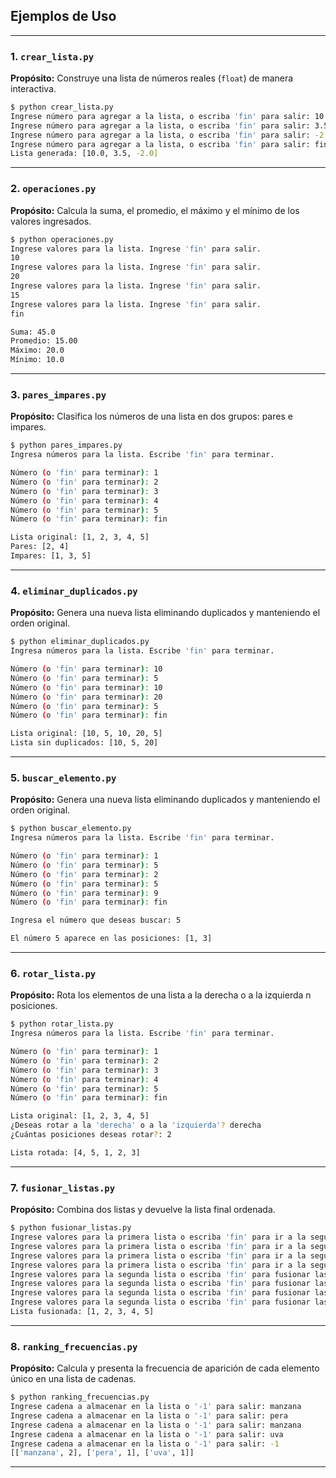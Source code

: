 ##  Ejemplos de Uso

---

### 1. `crear_lista.py`
**Propósito:** Construye una lista de números reales (`float`) de manera interactiva.

```bash
$ python crear_lista.py
Ingrese número para agregar a la lista, o escriba 'fin' para salir: 10
Ingrese número para agregar a la lista, o escriba 'fin' para salir: 3.5
Ingrese número para agregar a la lista, o escriba 'fin' para salir: -2
Ingrese número para agregar a la lista, o escriba 'fin' para salir: fin
Lista generada: [10.0, 3.5, -2.0]

```
---
### 2. `operaciones.py`
**Propósito:** Calcula la suma, el promedio, el máximo y el mínimo de los valores ingresados.
```bash
$ python operaciones.py
Ingrese valores para la lista. Ingrese 'fin' para salir.
10
Ingrese valores para la lista. Ingrese 'fin' para salir.
20
Ingrese valores para la lista. Ingrese 'fin' para salir.
15
Ingrese valores para la lista. Ingrese 'fin' para salir.
fin

Suma: 45.0
Promedio: 15.00
Máximo: 20.0
Mínimo: 10.0
```
---
### 3. `pares_impares.py`
**Propósito:** Clasifica los números de una lista en dos grupos: pares e impares.
```bash
$ python pares_impares.py
Ingresa números para la lista. Escribe 'fin' para terminar.

Número (o 'fin' para terminar): 1
Número (o 'fin' para terminar): 2
Número (o 'fin' para terminar): 3
Número (o 'fin' para terminar): 4
Número (o 'fin' para terminar): 5
Número (o 'fin' para terminar): fin

Lista original: [1, 2, 3, 4, 5]
Pares: [2, 4]
Impares: [1, 3, 5]
```
---
### 4. `eliminar_duplicados.py`
**Propósito:** Genera una nueva lista eliminando duplicados y manteniendo el orden original.
```bash
$ python eliminar_duplicados.py
Ingresa números para la lista. Escribe 'fin' para terminar.

Número (o 'fin' para terminar): 10
Número (o 'fin' para terminar): 5
Número (o 'fin' para terminar): 10
Número (o 'fin' para terminar): 20
Número (o 'fin' para terminar): 5
Número (o 'fin' para terminar): fin

Lista original: [10, 5, 10, 20, 5]
Lista sin duplicados: [10, 5, 20]
```
---
### 5. `buscar_elemento.py`
**Propósito:** Genera una nueva lista eliminando duplicados y manteniendo el orden original.
```bash
$ python buscar_elemento.py
Ingresa números para la lista. Escribe 'fin' para terminar.

Número (o 'fin' para terminar): 1
Número (o 'fin' para terminar): 5
Número (o 'fin' para terminar): 2
Número (o 'fin' para terminar): 5
Número (o 'fin' para terminar): 9
Número (o 'fin' para terminar): fin

Ingresa el número que deseas buscar: 5

El número 5 aparece en las posiciones: [1, 3]
```
---
### 6. `rotar_lista.py`
**Propósito:** Rota los elementos de una lista a la derecha o a la izquierda n posiciones.
```bash
$ python rotar_lista.py
Ingresa números para la lista. Escribe 'fin' para terminar.

Número (o 'fin' para terminar): 1
Número (o 'fin' para terminar): 2
Número (o 'fin' para terminar): 3
Número (o 'fin' para terminar): 4
Número (o 'fin' para terminar): 5
Número (o 'fin' para terminar): fin

Lista original: [1, 2, 3, 4, 5]
¿Deseas rotar a la 'derecha' o a la 'izquierda'? derecha
¿Cuántas posiciones deseas rotar?: 2

Lista rotada: [4, 5, 1, 2, 3]
```
---
### 7. `fusionar_listas.py`
**Propósito:** Combina dos listas y devuelve la lista final ordenada.
```bash
$ python fusionar_listas.py
Ingrese valores para la primera lista o escriba 'fin' para ir a la segunda: 5
Ingrese valores para la primera lista o escriba 'fin' para ir a la segunda: 1
Ingrese valores para la primera lista o escriba 'fin' para ir a la segunda: 3
Ingrese valores para la primera lista o escriba 'fin' para ir a la segunda: fin
Ingrese valores para la segunda lista o escriba 'fin' para fusionar las listas: 4
Ingrese valores para la segunda lista o escriba 'fin' para fusionar las listas: 1
Ingrese valores para la segunda lista o escriba 'fin' para fusionar las listas: 2
Ingrese valores para la segunda lista o escriba 'fin' para fusionar las listas: fin
Lista fusionada: [1, 2, 3, 4, 5]
```
---
### 8. `ranking_frecuencias.py`
**Propósito:** Calcula y presenta la frecuencia de aparición de cada elemento único en una lista de cadenas.
```bash
$ python ranking_frecuencias.py
Ingrese cadena a almacenar en la lista o '-1' para salir: manzana
Ingrese cadena a almacenar en la lista o '-1' para salir: pera
Ingrese cadena a almacenar en la lista o '-1' para salir: manzana
Ingrese cadena a almacenar en la lista o '-1' para salir: uva
Ingrese cadena a almacenar en la lista o '-1' para salir: -1
[['manzana', 2], ['pera', 1], ['uva', 1]]
```
---
